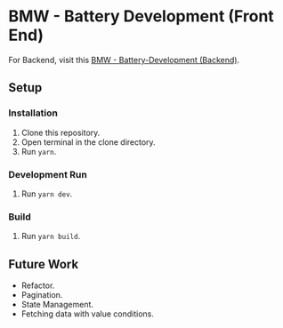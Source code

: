 # BMW - Battery Development (Front End)

For Backend, visit this [BMW - Battery-Development (Backend)](https://github.com/SamiAlavi/BMW-Battery-Development-Backend).

## Setup

### Installation

1) Clone this repository.
2) Open terminal in the clone directory.
3) Run `yarn`.

### Development Run

1) Run `yarn dev`.

### Build

1) Run `yarn build`.

## Future Work

- Refactor.
- Pagination.
- State Management.
- Fetching data with value conditions.
